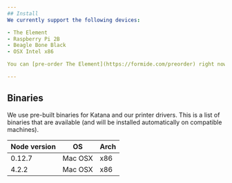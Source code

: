 ```yaml
---
## Install
We currently support the following devices:

- The Element
- Raspberry Pi 2B
- Beagle Bone Black
- OSX Intel x86

You can [pre-order The Element](https://formide.com/preorder) right now. But if you're comfortable with Raspberry Pi or Beagle Bone, you can use our [NPM](/#/docs/client/install/npm) beta package to play around with.

---
```

## Binaries
We use pre-built binaries for Katana and our printer drivers. This is a list of binaries that are available (and will be installed automatically on compatible machines).

|  Node version | OS | Arch
|---|---|---|
| 0.12.7 | Mac OSX | x86 |
| 4.2.2 | Mac OSX | x86 |
